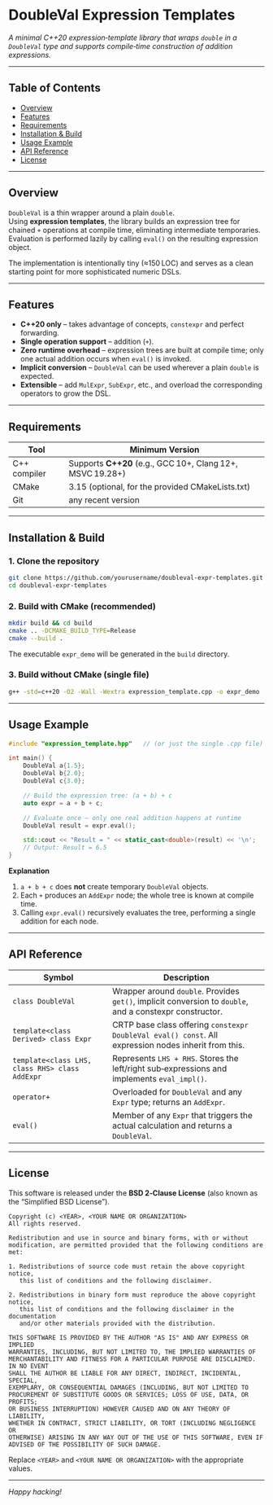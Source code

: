 
# DoubleVal Expression Templates  

*A minimal C++20 expression‑template library that wraps `double` in a `DoubleVal` type and supports compile‑time construction of addition expressions.*

---  

## Table of Contents  

- [Overview](#overview)  
- [Features](#features)  
- [Requirements](#requirements)  
- [Installation & Build](#installation--build)  
- [Usage Example](#usage-example)  
- [API Reference](#api-reference)  
- [License](#license)  

---  

## Overview  

`DoubleVal` is a thin wrapper around a plain `double`.  
Using **expression templates**, the library builds an expression tree for chained `+` operations at compile time, eliminating intermediate temporaries.  
Evaluation is performed lazily by calling `eval()` on the resulting expression object.

The implementation is intentionally tiny (≈150 LOC) and serves as a clean starting point for more sophisticated numeric DSLs.

---  

## Features  

- **C++20 only** – takes advantage of concepts, `constexpr` and perfect forwarding.  
- **Single operation support** – addition (`+`).  
- **Zero runtime overhead** – expression trees are built at compile time; only one actual addition occurs when `eval()` is invoked.  
- **Implicit conversion** – `DoubleVal` can be used wherever a plain `double` is expected.  
- **Extensible** – add `MulExpr`, `SubExpr`, etc., and overload the corresponding operators to grow the DSL.

---  

## Requirements  

| Tool | Minimum Version |
|------|-----------------|
| C++ compiler | Supports **C++20** (e.g., GCC 10+, Clang 12+, MSVC 19.28+) |
| CMake | 3.15 (optional, for the provided CMakeLists.txt) |
| Git | any recent version |

---  

## Installation & Build  

### 1. Clone the repository  

```bash
git clone https://github.com/yourusername/doubleval-expr-templates.git
cd doubleval-expr-templates
```

### 2. Build with CMake (recommended)  

```bash
mkdir build && cd build
cmake .. -DCMAKE_BUILD_TYPE=Release
cmake --build .
```

The executable `expr_demo` will be generated in the `build` directory.

### 3. Build without CMake (single file)  

```bash
g++ -std=c++20 -O2 -Wall -Wextra expression_template.cpp -o expr_demo
```

---  

## Usage Example  

```cpp
#include "expression_template.hpp"   // (or just the single .cpp file)

int main() {
    DoubleVal a{1.5};
    DoubleVal b{2.0};
    DoubleVal c{3.0};

    // Build the expression tree: (a + b) + c
    auto expr = a + b + c;

    // Evaluate once – only one real addition happens at runtime
    DoubleVal result = expr.eval();

    std::cout << "Result = " << static_cast<double>(result) << '\n';
    // Output: Result = 6.5
}
```

**Explanation**

1. `a + b + c` does **not** create temporary `DoubleVal` objects.  
2. Each `+` produces an `AddExpr` node; the whole tree is known at compile time.  
3. Calling `expr.eval()` recursively evaluates the tree, performing a single addition for each node.

---  

## API Reference  

| Symbol | Description |
|--------|-------------|
| `class DoubleVal` | Wrapper around `double`. Provides `get()`, implicit conversion to `double`, and a constexpr constructor. |
| `template<class Derived> class Expr` | CRTP base class offering `constexpr DoubleVal eval() const`. All expression nodes inherit from this. |
| `template<class LHS, class RHS> class AddExpr` | Represents `LHS + RHS`. Stores the left/right sub‑expressions and implements `eval_impl()`. |
| `operator+` | Overloaded for `DoubleVal` and any `Expr` type; returns an `AddExpr`. |
| `eval()` | Member of any `Expr` that triggers the actual calculation and returns a `DoubleVal`. |

---  

## License  

This software is released under the **BSD 2‑Clause License** (also known as the “Simplified BSD License”).  

```
Copyright (c) <YEAR>, <YOUR NAME OR ORGANIZATION>
All rights reserved.

Redistribution and use in source and binary forms, with or without
modification, are permitted provided that the following conditions are met:

1. Redistributions of source code must retain the above copyright notice,
   this list of conditions and the following disclaimer.

2. Redistributions in binary form must reproduce the above copyright notice,
   this list of conditions and the following disclaimer in the documentation
   and/or other materials provided with the distribution.

THIS SOFTWARE IS PROVIDED BY THE AUTHOR "AS IS" AND ANY EXPRESS OR IMPLIED
WARRANTIES, INCLUDING, BUT NOT LIMITED TO, THE IMPLIED WARRANTIES OF
MERCHANTABILITY AND FITNESS FOR A PARTICULAR PURPOSE ARE DISCLAIMED. IN NO EVENT
SHALL THE AUTHOR BE LIABLE FOR ANY DIRECT, INDIRECT, INCIDENTAL, SPECIAL,
EXEMPLARY, OR CONSEQUENTIAL DAMAGES (INCLUDING, BUT NOT LIMITED TO
PROCUREMENT OF SUBSTITUTE GOODS OR SERVICES; LOSS OF USE, DATA, OR PROFITS;
OR BUSINESS INTERRUPTION) HOWEVER CAUSED AND ON ANY THEORY OF LIABILITY,
WHETHER IN CONTRACT, STRICT LIABILITY, OR TORT (INCLUDING NEGLIGENCE OR
OTHERWISE) ARISING IN ANY WAY OUT OF THE USE OF THIS SOFTWARE, EVEN IF
ADVISED OF THE POSSIBILITY OF SUCH DAMAGE.
```

Replace `<YEAR>` and `<YOUR NAME OR ORGANIZATION>` with the appropriate values.

---  

*Happy hacking!*
